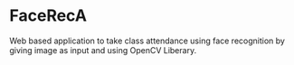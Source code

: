# FaceRecA
Web based application to take class attendance using face recognition by giving image as input and using OpenCV Liberary.
